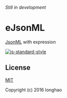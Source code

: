 <i>Still in development</i>

# eJsonML

[JsonML](http://www.jsonml.org/) with expression

[![js-standard-style](https://img.shields.io/badge/code%20style-standard-brightgreen.svg)](http://standardjs.com)

##

## License

[MIT](http://opensource.org/licenses/MIT)

Copyright (c) 2016 longhao
